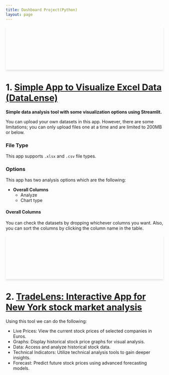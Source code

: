 ```yaml
---
title: Dashboard Project(Python)
layout: page
---
```



<div style="background: url('Images/DataSense.PNG') no-repeat center center; background-size: contain; box-shadow: 0 4px 6px rgba(0,0,0,0.1); text-align: center; padding: 50px 0;">
    <h1 style="color: white; text-shadow: 2px 2px 4px rgba(0,0,0,0.5);"></h1>
</div>

# 1. [Simple App to Visualize Excel Data (DataLense)](https://github.com/wahidupal/DataSense)
**Simple data analysis tool with some visualization options using Streamlit.**

You can upload your own datasets in this app. However, there are some limitations; you can only upload files one at a time and are limited to 200MB or below.

### File Type
This app supports `.xlsx` and `.csv` file types.

### Options
This app has two analysis options which are the following:
- **Overall Columns**
  - Analyze
  - Chart type

#### Overall Columns
You can check the datasets by dropping whichever columns you want. Also, you can sort the columns by clicking the column name in the table.

<div style="background: url('Images/TradeLense.PNG') no-repeat center center; background-size: contain; box-shadow: 0 4px 6px rgba(0,0,0,0.1); text-align: center; padding: 50px 0;">
    <h1 style="color: white; text-shadow: 2px 2px 4px rgba(0,0,0,0.5);"></h1>
</div>

# 2. [TradeLens: Interactive App for New York stock market analysis](https://github.com/wahidupal/TradeLens)
Using this tool we can do the following:
- Live Prices: View the current stock prices of selected companies in Euros.
- Graphs: Display historical stock price graphs for visual analysis.
- Data: Access and analyze historical stock data.
- Technical Indicators: Utilize technical analysis tools to gain deeper insights.
- Forecast: Predict future stock prices using advanced forecasting models.
